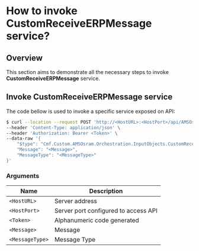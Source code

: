 # How to invoke CustomReceiveERPMessage service?

## Overview

This section aims to demonstrate all the necessary steps to invoke **CustomReceiveERPMessage** service.

## Invoke CustomReceiveERPMessage service

The code bellow is used to invoke a specific service exposed on API:

```bash
$ curl --location --request POST 'http://<HostURL>:<HostPort>/api/AMSOsram/CustomReceiveERPMessage' \
--header 'Content-Type: application/json' \
--header 'Authorization: Bearer <Token>' \
--data-raw '{
    "$type": "Cmf.Custom.AMSOsram.Orchestration.InputObjects.CustomReceiveERPMessageInput, Cmf.Custom.AMSOsram.Orchestration",
    "Message": "<Message>",
    "MessageType": "<MessageType>"
}'
```

### Arguments

|  Name                           | Description                          |
| ------------------------------- | ------------------------------------ |
| `<HostURL>`                     | Server address                       |
| `<HostPort>`                    | Server port configured to access API |
| `<Token>`                       | Alphanumeric code generated          |
| `<Message>`                     | Message                              |
| `<MessageType>`                 | Message Type                         |
